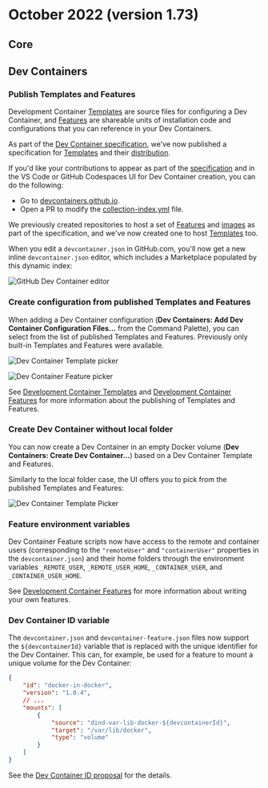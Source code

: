 # October 2022 (version 1.73)

## Core

## Dev Containers

### Publish Templates and Features

Development Container [Templates](https://github.com/devcontainers/templates) are source files for configuring a Dev Container, and [Features](https://github.com/devcontainers/features) are shareable units of installation code and configurations that you can reference in your Dev Containers.

As part of the [Dev Container specification](https://containers.dev/), we've now published a specification for [Templates](https://containers.dev/implementors/templates/) and their [distribution](https://containers.dev/implementors/templates-distribution/).

If you'd like your contributions to appear as part of the [specification](https://containers.dev/collections) and in the VS Code or GitHub Codespaces UI for Dev Container creation, you can do the following:

* Go to [devcontainers.github.io](https://github.com/devcontainers/devcontainers.github.io).
* Open a PR to modify the [collection-index.yml](https://github.com/devcontainers/devcontainers.github.io/blob/gh-pages/_data/collection-index.yml) file.

We previously created repositories to host a set of [Features](https://github.com/devcontainers/features) and [images](https://github.com/devcontainers/images) as part of the specification, and we've now created one to host [Templates](https://github.com/devcontainers/templates) too.

When you edit a `devcontainer.json` in GitHub.com, you'll now get a new inline `devcontainer.json` editor, which includes a Marketplace populated by this dynamic index:

![GitHub Dev Container editor](images/1_73/dev-container-gh-editor.png)

### Create configuration from published Templates and Features

When adding a Dev Container configuration (**Dev Containers: Add Dev Container Configuration Files...** from the Command Palette), you can select from the list of published Templates and Features. Previously only built-in Templates and Features were available.

![Dev Container Template picker](images/1_73/dev-container-template-picker.png)

![Dev Container Feature picker](images/1_73/dev-container-feature-picker.png)

See [Development Container Templates](https://github.com/devcontainers/templates) and [Development Container Features](https://github.com/devcontainers/features) for more information about the publishing of Templates and Features.

### Create Dev Container without local folder

You can now create a Dev Container in an empty Docker volume (**Dev Containers: Create Dev Container...**) based on a Dev Container Template and Features.

Similarly to the local folder case, the UI offers you to pick from the published Templates and Features:

![Dev Container Template Picker](images/1_73/create-dev-container.png)

### Feature environment variables

Dev Container Feature scripts now have access to the remote and container users (corresponding to the `"remoteUser"` and `"containerUser"` properties in the `devcontainer.json`) and their home folders through the environment variables `_REMOTE_USER`, `_REMOTE_USER_HOME`, `_CONTAINER_USER`, and `_CONTAINER_USER_HOME`.

See [Development Container Features](https://github.com/devcontainers/features) for more information about writing your own features.

### Dev Container ID variable

The `devcontainer.json` and `devcontainer-feature.json` files now support the `${devcontainerId}` variable that is replaced with the unique identifier for the Dev Container. This can, for example, be used for a feature to mount a unique volume for the Dev Container:

```json
{
    "id": "docker-in-docker",
    "version": "1.0.4",
    // ...
    "mounts": [
        {
            "source": "dind-var-lib-docker-${devcontainerId}",
            "target": "/var/lib/docker",
            "type": "volume"
        }
    ]
}
```

See the [Dev Container ID proposal](https://github.com/devcontainers/spec/blob/0ba05dda33eaa11fd1dfb93ccc09665b4ce7ac00/proposals/devcontainer-id-variable.md) for the details.
